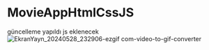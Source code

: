 # MovieAppHtmlCssJS
güncelleme yapıldı js eklenecek
![EkranYayn_20240528_232906-ezgif com-video-to-gif-converter](https://github.com/farukderm/MovieAppHtmlCssJS/assets/42474468/3221da4b-4c6f-4228-86ae-8da5c137c0a0)
